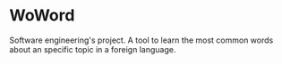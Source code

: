 # WoWord
Software engineering's project. A tool to learn the most common words about an specific topic in a foreign language.
